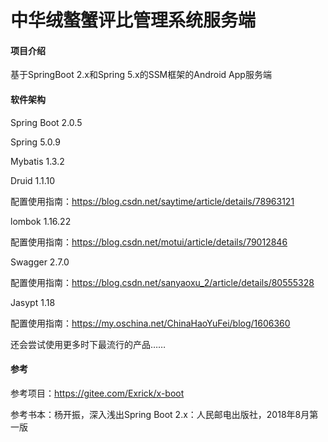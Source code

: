 #  中华绒螯蟹评比管理系统服务端

#### 项目介绍
基于SpringBoot 2.x和Spring 5.x的SSM框架的Android App服务端

#### 软件架构
Spring Boot 2.0.5

Spring 5.0.9

Mybatis 1.3.2

Druid 1.1.10

配置使用指南：https://blog.csdn.net/saytime/article/details/78963121

lombok 1.16.22

配置使用指南：https://blog.csdn.net/motui/article/details/79012846

Swagger 2.7.0

配置使用指南：https://blog.csdn.net/sanyaoxu_2/article/details/80555328

Jasypt 1.18

配置使用指南：https://my.oschina.net/ChinaHaoYuFei/blog/1606360

还会尝试使用更多时下最流行的产品……

#### 参考 
参考项目：https://gitee.com/Exrick/x-boot

参考书本：杨开振，深入浅出Spring Boot 2.x：人民邮电出版社，2018年8月第一版 

